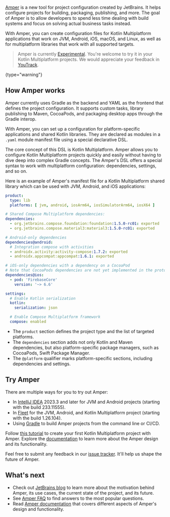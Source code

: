 [//]: # (title: Project configuration with Amper)

[Amper](https://github.com/JetBrains/amper/tree/main) is a new tool for project configuration created by JetBrains.
It helps configure projects for building, packaging, publishing, and more. The goal of Amper is to allow developers
to spend less time dealing with build systems and focus on solving actual business tasks instead.

With Amper, you can create configuration files for Kotlin Multiplatform applications that work on JVM, Android, iOS,
macOS, and Linux, as well as for multiplatform libraries that work with all supported targets.

> Amper is currently [Experimental](supported-platforms.md#core-kotlin-multiplatform-technology-stability-levels).
> You're welcome to try it in your Kotlin Multiplatform projects.
> We would appreciate your feedback in [YouTrack](https://youtrack.jetbrains.com/issues/AMPER).
>
{type="warning"}

## How Amper works

Amper currently uses Gradle as the backend and YAML as the frontend that defines the project configuration. It
supports custom tasks, library publishing to Maven, CocoaPods, and packaging desktop apps through the Gradle interop.

With Amper, you can set up a configuration for platform-specific applications and shared Kotlin libraries.
They are declared as modules in a `.yaml` module manifest file using a special declarative DSL.

The core concept of this DSL is Kotlin Multiplatform. Amper allows you to configure Kotlin Multiplatform projects
quickly and easily without having to dive deep into complex Gradle concepts. The Amper's DSL offers a special syntax to
work with multiplatform configuration: dependencies, settings, and so on.

Here is an example of Amper's manifest file for a Kotlin Multiplatform shared library which can be used with JVM,
Android, and iOS applications:

```yaml
product:
  type: lib
  platforms: [ jvm, android, iosArm64, iosSimulatorArm64, iosX64 ]

# Shared Compose Multiplatform dependencies:
dependencies:
  - org.jetbrains.compose.foundation:foundation:1.5.0-rc01: exported
  - org.jetbrains.compose.material3:material3:1.5.0-rc01: exported

# Android-only dependencies  
dependencies@android:
  # Integration compose with activities
  - androidx.activity:activity-compose:1.7.2: exported
  - androidx.appcompat:appcompat:1.6.1: exported

# iOS-only dependencies with a dependency on a CocoaPod
# Note that CocoaPods dependencies are not yet implemented in the prototype
dependencies@ios:
  - pod: 'FirebaseCore'
    version: '~> 6.6'

settings:
  # Enable Kotlin serialization
  kotlin:
    serialization: json

  # Enable Compose Multiplatform framework
  compose: enabled
```

* The `product` section defines the project type and the list of targeted platforms.
* The `dependencies` section adds not only Kotlin and Maven dependencies, but also platform-specific package managers,
  such as CocoaPods, Swift Package Manager.
* The `@platform` qualifier marks platform-specific sections, including dependencies and settings.

## Try Amper

There are multiple ways for you to try out Amper:

* In [IntelliJ IDEA](https://www.jetbrains.com/idea/nextversion/) 2023.3 and later for JVM and Android projects
  (starting with the build 233.11555).
* In [Fleet](https://www.jetbrains.com/fleet/download) for the JVM, Android, and Kotlin Multiplatform project
  (starting with the build 1.26.104).
* Using [Gradle](https://docs.gradle.org/current/userguide/userguide.html) to build Amper projects from the command line
  or CI/CD.

Follow [this tutorial](https://github.com/JetBrains/amper/tree/main/docs/Tutorial.md) to create your first Kotlin
Multiplatform project with Amper. Explore the [documentation](https://github.com/JetBrains/amper/tree/main/docs/Documentation.md)
to learn more about the Amper design and its functionality.

Feel free to submit any feedback in our [issue tracker](https://youtrack.jetbrains.com/issues/AMPER). It'll help us
shape the future of Amper.

## What's next

* Check out [JetBrains blog](https://blog.jetbrains.com/blog/2023/11/09/amper-improving-the-build-tooling-user-experience)
  to learn more about the motivation behind Amper, its use cases, the current state of the project, and its future.
* See [Amper FAQ](https://github.com/JetBrains/amper/tree/main/docs/FAQ.md) to find answers to the most popular
  questions.
* Read [Amper documentation](https://github.com/JetBrains/amper/tree/main/docs/Documentation.md) that covers different
  aspects of Amper's design and functionality.
